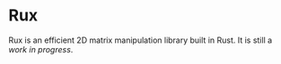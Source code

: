 # Rux
Rux is an efficient 2D matrix manipulation library built in Rust. It is still a *work in progress*.